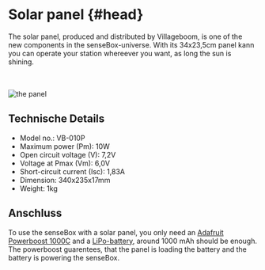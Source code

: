 # Solar panel {#head}

<div class="description">
The solar panel, produced and distributed by Villageboom, is one of the new components in the senseBox-universe. With its 34x23,5cm panel kann you can operate your station whereever you want, as long the sun is shining.
</div>
<div class="line">
    <br>
    <br>
</div>

![the panel](../../../../pictures/solar_top.jpg)

## Technische Details
   * Model no.: VB-010P
   * Maximum power (Pm): 10W
   * Open circuit voltage (V): 7,2V
   * Voltage at Pmax (Vm): 6,0V
   * Short-circuit current (Isc): 1,83A
   * Dimension: 340x235x17mm
   * Weight: 1kg

## Anschluss

To use the senseBox with a solar panel, you only need an [Adafruit Powerboost 1000C](https://learn.adafruit.com/adafruit-powerboost-1000c-load-share-usb-charge-boost/overview) and a [LiPo-battery](https://www.amazon.de/Hubschrauber-F-645-1500mAh-Ersatzakku-Original-Blau/dp/B00YM3TL5Q/ref=pd_sim_21_6/257-8903357-8699938?_encoding=UTF8&pd_rd_i=B00YM3TL5Q&pd_rd_r=90464e67-6811-11e9-b934-e511ab4d5346&pd_rd_w=TePr1&pd_rd_wg=6fMkA&pf_rd_p=b0773d2f-6335-4e3d-8bed-091e22ee3de4&pf_rd_r=AC9A3TZNFFBTNH377BBN&psc=1&refRID=AC9A3TZNFFBTNH377BBN), around 1000 mAh should be enough. The powerboost guarentees, that the panel is loading the battery and the battery is powering the senseBox.
